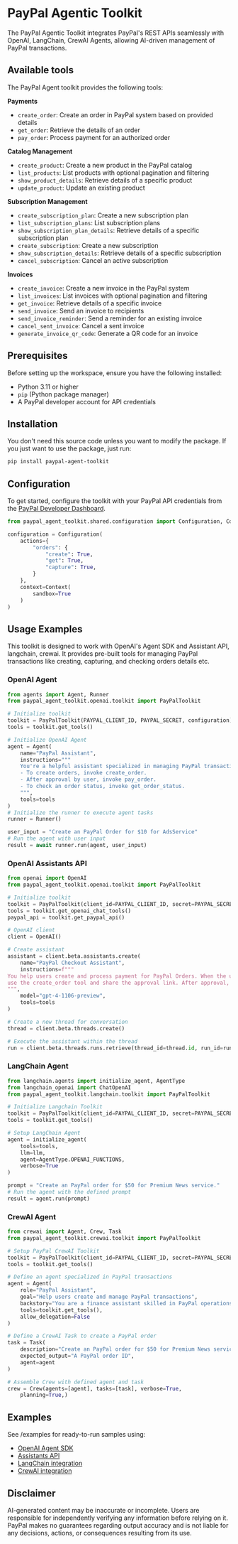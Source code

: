 # PayPal Agentic Toolkit

The PayPal Agentic Toolkit integrates PayPal's REST APIs seamlessly with OpenAI, LangChain, CrewAI Agents, allowing AI-driven management of PayPal transactions.

## Available tools

The PayPal Agent toolkit provides the following tools:

**Payments**

- `create_order`: Create an order in PayPal system based on provided details
- `get_order`: Retrieve the details of an order
- `pay_order`: Process payment for an authorized order

**Catalog Management**

- `create_product`: Create a new product in the PayPal catalog
- `list_products`: List products with optional pagination and filtering
- `show_product_details`: Retrieve details of a specific product
- `update_product`: Update an existing product

**Subscription Management**

- `create_subscription_plan`: Create a new subscription plan
- `list_subscription_plans`: List subscription plans
- `show_subscription_plan_details`: Retrieve details of a specific subscription plan
- `create_subscription`: Create a new subscription
- `show_subscription_details`: Retrieve details of a specific subscription
- `cancel_subscription`: Cancel an active subscription

**Invoices**

- `create_invoice`: Create a new invoice in the PayPal system
- `list_invoices`: List invoices with optional pagination and filtering
- `get_invoice`: Retrieve details of a specific invoice
- `send_invoice`: Send an invoice to recipients
- `send_invoice_reminder`: Send a reminder for an existing invoice
- `cancel_sent_invoice`: Cancel a sent invoice
- `generate_invoice_qr_code`: Generate a QR code for an invoice


## Prerequisites

Before setting up the workspace, ensure you have the following installed:
- Python 3.11 or higher
- `pip` (Python package manager)
- A PayPal developer account for API credentials

## Installation

You don't need this source code unless you want to modify the package. If you just
want to use the package, just run:

```sh
pip install paypal-agent-toolkit
```

## Configuration

To get started, configure the toolkit with your PayPal API credentials from the [PayPal Developer Dashboard][app-keys].

```python
from paypal_agent_toolkit.shared.configuration import Configuration, Context

configuration = Configuration(
    actions={
        "orders": {
            "create": True,
            "get": True,
            "capture": True,
        }
    },
    context=Context(
        sandbox=True
    )
)

```

## Usage Examples

This toolkit is designed to work with OpenAI's Agent SDK and Assistant API, langchain, crewai. It provides pre-built tools for managing PayPal transactions like creating, capturing, and checking orders details etc.

### OpenAI Agent
```python
from agents import Agent, Runner
from paypal_agent_toolkit.openai.toolkit import PayPalToolkit

# Initialize toolkit
toolkit = PayPalToolkit(PAYPAL_CLIENT_ID, PAYPAL_SECRET, configuration)
tools = toolkit.get_tools()

# Initialize OpenAI Agent
agent = Agent(
    name="PayPal Assistant",
    instructions="""
    You're a helpful assistant specialized in managing PayPal transactions:
    - To create orders, invoke create_order.
    - After approval by user, invoke pay_order.
    - To check an order status, invoke get_order_status.
    """,
    tools=tools
)
# Initialize the runner to execute agent tasks
runner = Runner()

user_input = "Create an PayPal Order for $10 for AdsService"
# Run the agent with user input
result = await runner.run(agent, user_input)
```


### OpenAI Assistants API
```python
from openai import OpenAI
from paypal_agent_toolkit.openai.toolkit import PayPalToolkit

# Initialize toolkit
toolkit = PayPalToolkit(client_id=PAYPAL_CLIENT_ID, secret=PAYPAL_SECRET, configuration = configuration)
tools = toolkit.get_openai_chat_tools()
paypal_api = toolkit.get_paypal_api()

# OpenAI client
client = OpenAI()

# Create assistant
assistant = client.beta.assistants.create(
    name="PayPal Checkout Assistant",
    instructions=f"""
You help users create and process payment for PayPal Orders. When the user wants to make a purchase,
use the create_order tool and share the approval link. After approval, use pay_order.
""",
    model="gpt-4-1106-preview",
    tools=tools
)

# Create a new thread for conversation
thread = client.beta.threads.create()

# Execute the assistant within the thread
run = client.beta.threads.runs.retrieve(thread_id=thread.id, run_id=run.id)
```

### LangChain Agent
```python
from langchain.agents import initialize_agent, AgentType
from langchain_openai import ChatOpenAI 
from paypal_agent_toolkit.langchain.toolkit import PayPalToolkit

# Initialize Langchain Toolkit
toolkit = PayPalToolkit(client_id=PAYPAL_CLIENT_ID, secret=PAYPAL_SECRET, configuration = configuration)
tools = toolkit.get_tools()

# Setup LangChain Agent
agent = initialize_agent(
    tools=tools,
    llm=llm,
    agent=AgentType.OPENAI_FUNCTIONS,
    verbose=True
)

prompt = "Create an PayPal order for $50 for Premium News service."
# Run the agent with the defined prompt
result = agent.run(prompt)
```

### CrewAI Agent
```python
from crewai import Agent, Crew, Task
from paypal_agent_toolkit.crewai.toolkit import PayPalToolkit

# Setup PayPal CrewAI Toolkit
toolkit = PayPalToolkit(client_id=PAYPAL_CLIENT_ID, secret=PAYPAL_SECRET, configuration = configuration)
tools = toolkit.get_tools()

# Define an agent specialized in PayPal transactions
agent = Agent(
    role="PayPal Assistant",
    goal="Help users create and manage PayPal transactions",
    backstory="You are a finance assistant skilled in PayPal operations.",
    tools=toolkit.get_tools(),
    allow_delegation=False
)

# Define a CrewAI Task to create a PayPal order
task = Task(
    description="Create an PayPal order for $50 for Premium News service.",
    expected_output="A PayPal order ID",
    agent=agent
)

# Assemble Crew with defined agent and task
crew = Crew(agents=[agent], tasks=[task], verbose=True,
    planning=True,)

```

## Examples
See /examples for ready-to-run samples using:

 - [OpenAI Agent SDK](examples/openai/app_agents.py)
 - [Assistants API](examples/openai/app_assistant.py)
 - [LangChain integration](examples/langchain/app_agent.py)
 - [CrewAI integration](examples/crewai/app_agent.py)


## Disclaimer
AI-generated content may be inaccurate or incomplete. Users are responsible for independently verifying any information before relying on it. PayPal makes no guarantees regarding output accuracy and is not liable for any decisions, actions, or consequences resulting from its use.

[app-keys]: https://developer.paypal.com/dashboard/applications/sandbox
